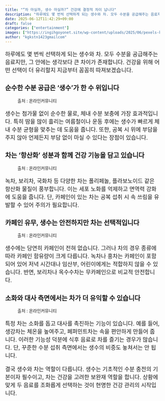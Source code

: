 ```yaml
---
title: "“차 마실까, 생수 마실까?” 건강에 결정적 차이 납니다"
description: "하루에도 몇 번씩 선택하게 되는 생수와 차. 모두 수분을 공급해주는 음료지만, 그 안에는 생각보다 큰 차이가 존재합니다. 건강을 위해 어떤 선택이 더 유리할지 지금부터 꼼꼼히 따져보겠습니다."
date: 2025-06-12T11:42:29+09:00
draft: false
categories: ["entertainment"]
images: ["https://ingihgoyonet.site/wp-content/uploads/2025/06/pexels-kampus-6298338-1024x684.jpg", "https://ingihgoyonet.site/wp-content/uploads/2025/06/pexels-polina-tankilevitch-3735470-683x1024.jpg", "https://ingihgoyonet.site/wp-content/uploads/2025/06/pexels-hasanalbari-1493080-1024x683.jpg", "https://ingihgoyonet.site/wp-content/uploads/2025/06/pexels-ecter-504261647-16122311-1024x683.jpg"]
author: "kgkstn1423gmailcom"
---
```


<p style="font-size:18px">하루에도 몇 번씩 선택하게 되는 생수와 차. 모두 수분을 공급해주는 음료지만, 그 안에는 생각보다 큰 차이가 존재합니다. 건강을 위해 어떤 선택이 더 유리할지 지금부터 꼼꼼히 따져보겠습니다.</p> <h2 >순수한 수분 공급은 ‘생수’가 한 수 위입니다</h2> <figure ><img src="https://ingihgoyonet.site/wp-content/uploads/2025/06/pexels-kampus-6298338-1024x684.jpg" alt="" style="aspect-ratio:16/9;object-fit:cover"/><figcaption >출처 : 온라인커뮤니티</figcaption></figure> <p style="font-size:18px">생수는 첨가물 없이 순수한 물로, 체내 수분 보충에 가장 효과적입니다. 특히 땀을 많이 흘리는 여름철이나 운동 후에는 생수가 빠르게 체내 수분 균형을 맞추는 데 도움을 줍니다. 또한, 공복 시 위에 부담을 주지 않아 언제든지 부담 없이 마실 수 있다는 장점이 있습니다.</p> <h2 >차는 ‘항산화’ 성분과 함께 건강 기능을 담고 있습니다</h2> <figure ><img src="https://ingihgoyonet.site/wp-content/uploads/2025/06/pexels-polina-tankilevitch-3735470-683x1024.jpg" alt="" style="aspect-ratio:16/9;object-fit:cover"/><figcaption >출처 : 온라인커뮤니티</figcaption></figure> <p style="font-size:18px">녹차, 보리차, 국화차 등 다양한 차는 폴리페놀, 플라보노이드 같은 항산화 물질이 풍부합니다. 이는 세포 노화를 억제하고 면역력 강화에 도움을 줍니다. 단, 카페인이 있는 차는 공복 섭취 시 속 쓰림을 유발할 수 있어 주의가 필요합니다.</p> <h2 >카페인 유무, 생수는 안전하지만 차는 선택적입니다</h2> <figure ><img src="https://ingihgoyonet.site/wp-content/uploads/2025/06/pexels-hasanalbari-1493080-1024x683.jpg" alt="" style="aspect-ratio:16/9;object-fit:cover"/><figcaption >출처 : 온라인커뮤니티</figcaption></figure> <p style="font-size:18px">생수에는 당연히 카페인이 전혀 없습니다. 그러나 차의 경우 종류에 따라 카페인 함유량이 크게 다릅니다. 녹차나 홍차는 카페인이 포함되어 있어 저녁 시간대나 임산부, 어린이에게는 적합하지 않을 수 있습니다. 반면, 보리차나 옥수수차는 무카페인으로 비교적 안전합니다.</p> <h2 >소화와 대사 측면에서는 차가 더 유익할 수 있습니다</h2> <figure ><img src="https://ingihgoyonet.site/wp-content/uploads/2025/06/pexels-ecter-504261647-16122311-1024x683.jpg" alt="" style="aspect-ratio:16/9;object-fit:cover"/><figcaption >출처 : 온라인커뮤니티</figcaption></figure> <p style="font-size:18px">특정 차는 소화를 돕고 대사를 촉진하는 기능이 있습니다. 예를 들어, 생강차는 체온을 높여주고, 페퍼민트차는 속을 편안하게 만들어 줍니다. 이러한 기능성 덕분에 식후 음료로 차를 즐기는 경우가 많습니다. 단, 꾸준한 수분 섭취 측면에서는 생수의 비중도 놓쳐서는 안 됩니다.</p> <p style="font-size:18px">결국 생수와 차는 역할이 다릅니다. 생수는 기초적인 수분 충전의 기본이자 필수이고, 차는 건강을 고려한 보완재 역할을 합니다. 상황에 맞게 두 음료를 조화롭게 선택하는 것이 현명한 건강 관리의 시작입니다.</p>